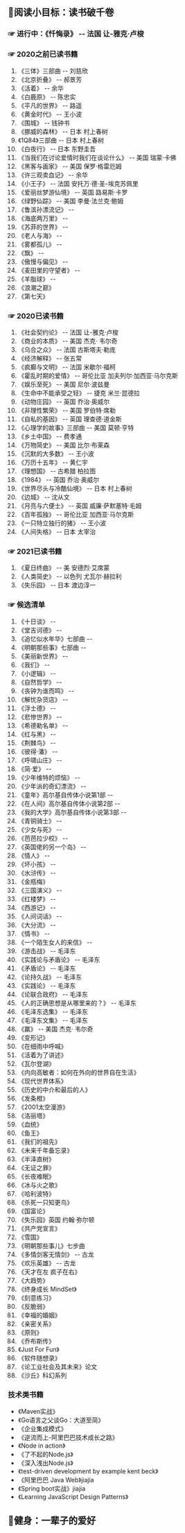 
## 🍖阅读小目标：读书破千卷

### ☞ 进行中：《忏悔录》 -- 法国 让-雅克·卢梭

### ☞ 2020之前已读书籍

1. 《三体》三部曲 -- 刘慈欣
2. 《北京折叠》 -- 郝景芳
3. 《活着》 -- 余华
4. 《白鹿原》 -- 陈忠实
5. 《平凡的世界》 -- 路遥
6. 《黄金时代》 -- 王小波
7. 《围城》 -- 钱钟书
8. 《挪威的森林》 -- 日本 村上春树
9. 《1Q84》三部曲 -- 日本 村上春树
10. 《白夜行》 -- 日本 东野圭吾
11. 《当我们在讨论爱情时我们在谈论什么》 -- 美国 瑞蒙·卡佛
12. 《黑客与画家》 -- 美国 保罗·格雷厄姆
13. 《许三观卖血记》 -- 余华
14. 《小王子》 -- 法国 安托万·德·圣-埃克苏佩里
15. 《爱丽丝梦游仙境》 -- 英国 路易斯·卡罗
16. 《绿野仙踪》 -- 美国 李曼·法兰克·鲍姆
17. 《鲁滨孙漂流记》 -- 
18. 《海底两万里》 -- 
19. 《苏菲的世界》 -- 
20. 《老人与海》 -- 
21. 《雾都孤儿》 -- 
22. 《飘》 -- 
23. 《傲慢与偏见》 -- 
24. 《麦田里的守望者》 -- 
25. 《羊脂球》 -- 
26. 《浪潮之巅》
27. 《第七天》


### ☞ 2020已读书籍

1. 《社会契约论》 -- 法国 让-雅克·卢梭
2. 《商业的本质》 -- 美国 杰克· 韦尔奇
3. 《乌合之众》 -- 法国 古斯塔夫·勒庞
4. 《经济解释》 -- 张五常
5. 《疯癫与文明》 -- 法国 米歇尔·福柯
6. 《霍乱时期的爱情》 -- 哥伦比亚 加夫列尔·加西亚·马尔克斯
7. 《娱乐至死》 -- 美国 尼尔·波兹曼
8. 《生命中不能承受之轻》 -- 捷克 米兰·昆德拉
9. 《动物庄园》 -- 英国 乔治·奥威尔
10. 《非理性繁荣》 -- 美国 罗伯特·席勒
11. 《自私的基因》 -- 英国 理查德·道金斯
12. 《心理学的故事》三部曲 -- 美国 莫顿·亨特
13. 《乡土中国》 -- 费孝通
14. 《万物简史》 -- 美国 比尔·布莱森
15. 《沉默的大多数》 -- 王小波
16. 《万历十五年》 -- 黄仁宇
17. 《理想国》 -- 古希腊 柏拉图
18. 《1984》 -- 英国 乔治·奥威尔
19. 《世界尽头与冷酷仙境》 -- 日本 村上春树
20. 《边城》 -- 沈从文
21. 《月亮与六便士》 -- 英国 威廉·萨默塞特·毛姆
22. 《百年孤独》 -- 哥伦比亚 加西亚·马尔克斯
23. 《一只特立独行的猪》 -- 王小波
24. 《人间失格》 -- 日本 太宰治


### ☞ 2021已读书籍

1. 《夏日终曲》 -- 美 安德烈·艾席蒙
2. 《人类简史》 -- 以色列 尤瓦尔·赫拉利
3. 《失乐园》 -- 日本 渡边淳一


### ☞ 候选清单

1. 《十日谈》 -- 
2. 《堂吉诃德》 -- 
3. 《追忆似水年华》七部曲 -- 
4. 《明朝那些事》七部曲 -- 
5.  《美丽新世界》 -- 
6.  《我们》 -- 
7.  《小逻辑》 -- 
8.  《自然哲学》 -- 
9.  《丧钟为谁而鸣》 -- 
10. 《解忧杂货店》 -- 
11. 《浮士德》 -- 
12. 《悲惨世界》 -- 
13. 《希德勒名单》 -- 
14. 《红与黑》 -- 
15. 《荆棘鸟》 -- 
16. 《彼得·潘》 -- 
17. 《呼啸山庄》 -- 
18. 《简·爱》 -- 
19. 《少年维特的烦恼》 -- 
20. 《少年派的奇幻漂流》 -- 
21. 《童年》高尔基自传体小说第1部 -- 
22. 《在人间》高尔基自传体小说第2部 -- 
23. 《我的大学》高尔基自传体小说第3部 -- 
24. 《青铜骑士》 -- 
25. 《少女与死》 -- 
26. 《芭芭拉少校》 -- 
27. 《英国佬的另一个岛》 -- 
28. 《情人》 -- 
29. 《坏小孩》 -- 
30. 《水浒传》 -- 
31. 《金瓶梅》
32. 《三国演义》 -- 
33. 《红楼梦》 -- 
34. 《西游记》 -- 
35. 《人间词话》 -- 
36. 《大分流》 -- 
37. 《情书》 -- 
38. 《一个陌生女人的来信》 -- 
39. 《游击战》 -- 毛泽东
40. 《实践论与矛盾论》 -- 毛泽东
41. 《矛盾论》 -- 毛泽东
42. 《论持久战》 -- 毛泽东
43. 《实践论》 -- 毛泽东
44. 《论联合政府》 -- 毛泽东
45. 《人的正确思想是从哪里来的？》 -- 毛泽东
46. 《毛泽东选集》 -- 毛泽东
47. 《毛泽东文集》 -- 毛泽东
48. 《赢》 -- 美国 杰克· 韦尔奇
49. 《变形记》
50. 《在细雨中呼喊》
51. 《活着为了讲述》
52. 《瓦尔登湖》
53. 《内向高敏者：如何在外向的世界自在生活》
54. 《现代世界体系》
55. 《历史的中介和最后的人》
56. 《发条橙》
57. 《2001太空漫游》
58. 《洛丽塔》
59. 《血统》
60. 《鱼王》
61. 《我们的祖先》
62. 《未来千年备忘录》
63. 《半泽直树》
64. 《无证之罪》
65. 《长夜难眠》
66. 《冰与火之歌》
67. 《哈利波特》
68. 《杀死一只知更鸟》
69. 《国富论》
70. 《失乐园》英国 约翰·弥尔顿
71. 《共产党宣言》
72. 《雪国》
73. 《明朝那些事儿》七步曲
74. 《多情剑客无情剑》 -- 古龙
75. 《欢乐英雄》 -- 古龙
76. 《天才在左 疯子在右》
77. 《大趋势》
78. 《终身成长 MindSet》
79. 《刻意练习》
80. 《反脆弱》
81. 《幸福的婚姻》
82. 《亲密关系》
83. 《原则》
84. 《乔布斯传》
85. 《Just For Fun》
86. 《软件随想录》
87. 《论工业社会及其未来》论文
88. 《沙丘》科幻系列


### 技术类书籍

- 《Maven实战》
- 《Go语言之父谈Go：大道至简》
- 《企业集成模式》
- 《逆流而上-阿里巴巴技术成长之路》
- 《Node in action》
- 《了不起的Node.js》
- 《深入浅出Node.js》
- 《test-driven development by example kent beck》
- 《阿里巴巴 Java Web》jiajia
- 《Spring boot实战》jiajia
- 《Learning JavaScript Design Patterns》


## 🍖健身：一辈子的爱好